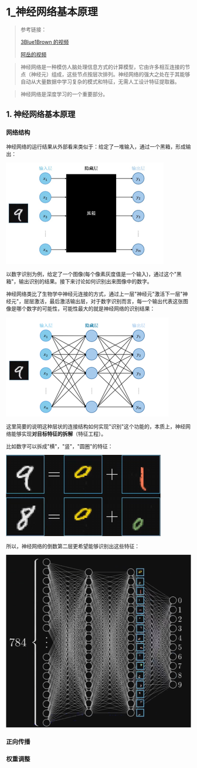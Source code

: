 # 1_神经网络基本原理

> 参考链接：
>
> [3Blue1Brown 的视频](https://www.bilibili.com/video/BV1bx411M7Zx/?spm_id_from=333.1387.homepage.video_card.click&vd_source=2d2507d13250e2545de99f3c552af296)
>
> [阿岳的视频](https://www.bilibili.com/video/BV1bx411M7Zx/?spm_id_from=333.1387.homepage.video_card.click&vd_source=2d2507d13250e2545de99f3c552af296)

> 神经网络是一种模仿人脑处理信息方式的计算模型，它由许多相互连接的节点（神经元）组成，这些节点按层次排列。神经网络的强大之处在于其能够自动从大量数据中学习复杂的模式和特征，无需人工设计特征提取器。

> 神经网络是深度学习的一个重要部分。

## 1. 神经网络基本原理

### 网络结构

神经网络的运行结果从外部看来类似于：给定了一堆输入，通过一个黑箱，形成输出：

<img src="./assets/picture_1.jpg" alt="NULL" style="zoom:50%;" />

以数字识别为例，给定了一个图像(每个像素灰度值是一个输入)，通过这个"黑箱"，输出识别的结果。接下来讨论如何识别出来图像中的数字。

神经网络类比了生物学中神经元连接的方式，通过上一层"神经元"激活下一层"神经元"，层层激活，最后激活输出层，对于数字识别而言，每一个输出代表这张图像是哪个数字的可能性，可能性最大的就是神经网络的识别结果：

<img src="./assets/picture_2.jpg" alt="NULL" style="zoom:50%;" />

这里简要的说明这种层状的连接结构如何实现"识别"这个功能的，本质上，神经网络能够实现**对目标特征的拆解**（特征工程）。

比如数字可以拆成"横"，"竖"，"圆圈"的特征：

![NULL](./assets/picture_3.jpg)

所以，神经网络的倒数第二层更希望能够识别出这些特征：

<img src="./assets/picture_4.jpg" alt="NULL" style="zoom:50%;" />

### 正向传播

### 权重调整

